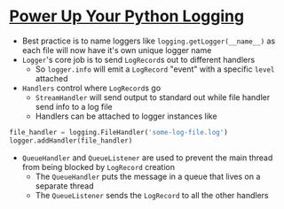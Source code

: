 # [Power Up Your Python Logging](https://medium.com/better-programming/power-up-your-python-logging-6dd3ed38f322)

* Best practice is to name loggers like `logging.getLogger(__name__)` as each file will now have it's own unique logger name
* `Logger`'s core job is to send `LogRecord`s out to different handlers
  * So `logger.info` will emit a `LogRecord` "event" with a specific `level` attached
* `Handlers` control where `LogRecord`s go
  * `StreamHandler` will send output to standard out while file handler send info to a log file
  * Handlers can be attached to logger instances like

```python
file_handler = logging.FileHandler('some-log-file.log')
logger.addHandler(file_handler)
```

* `QueueHandler` and `QueueListener` are used to prevent the main thread from being blocked by `LogRecord` creation
  * The `QueueHandler` puts the message in a queue that lives on a separate thread
  * The `QueueListener` sends the `LogRecord` to all the other handlers
